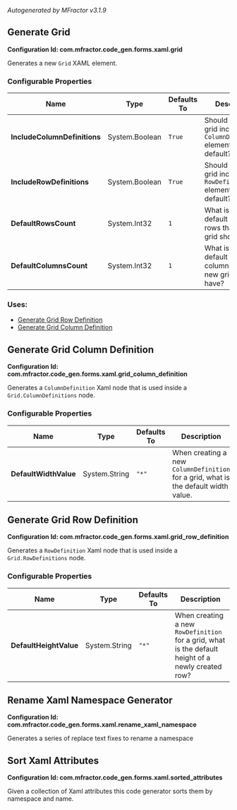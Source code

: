 *Autogenerated by MFractor v3.1.9*
## Generate Grid

**Configuration Id: com.mfractor.code_gen.forms.xaml.grid**

Generates a new `Grid` XAML element.


### Configurable Properties

| Name | Type | Defaults To | Description |
|------|------|-------------|-------------|
| **IncludeColumnDefinitions** | System.Boolean | `True` | Should the new grid include a `ColumnDefinitions` element by default? |
| **IncludeRowDefinitions** | System.Boolean | `True` | Should the new grid include a `RowDefinitions` element by default? |
| **DefaultRowsCount** | System.Int32 | `1` | What is the default amount of rows that the new grid should have? |
| **DefaultColumnsCount** | System.Int32 | `1` | What is the default amount of columns that the new grid should have? |

### Uses:

 * [Generate Grid Row Definition](/code-generation/xaml.md#generate-grid-row-definition)
 * [Generate Grid Column Definition](/code-generation/xaml.md#generate-grid-column-definition)


## Generate Grid Column Definition

**Configuration Id: com.mfractor.code_gen.forms.xaml.grid_column_definition**

Generates a `ColumnDefinition` Xaml node that is used inside a `Grid.ColumnDefinitions` node.


### Configurable Properties

| Name | Type | Defaults To | Description |
|------|------|-------------|-------------|
| **DefaultWidthValue** | System.String | `"*"` | When creating a new `ColumnDefinition` for a grid, what is the default width value. |

## Generate Grid Row Definition

**Configuration Id: com.mfractor.code_gen.forms.xaml.grid_row_definition**

Generates a `RowDefinition` Xaml node that is used inside a `Grid.RowDefinitions` node.


### Configurable Properties

| Name | Type | Defaults To | Description |
|------|------|-------------|-------------|
| **DefaultHeightValue** | System.String | `"*"` | When creating a new `RowDefinition` for a grid, what is the default height of a newly created row? |

## Rename Xaml Namespace Generator

**Configuration Id: com.mfractor.code_gen.forms.xaml.rename_xaml_namespace**

Generates a series of replace text fixes to rename a namespace


## Sort Xaml Attributes

**Configuration Id: com.mfractor.code_gen.forms.xaml.sorted_attributes**

Given a collection of Xaml attributes this code generator sorts them by namespace and name.


